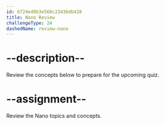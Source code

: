 ```yaml
---
id: 6724e49b3e568c23436db428
title: Nano Review
challengeType: 24
dashedName: review-nano
---
```


# --description--

Review the concepts below to prepare for the upcoming quiz.



# --assignment--

Review the Nano topics and concepts.
